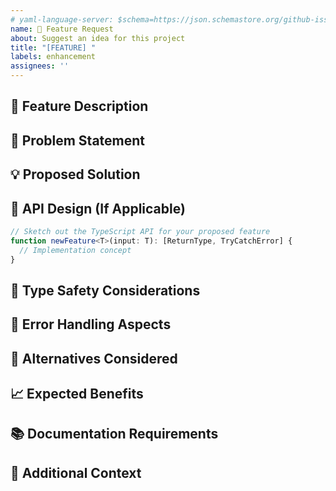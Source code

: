```yaml
---
# yaml-language-server: $schema=https://json.schemastore.org/github-issue-template.json
name: 🚀 Feature Request
about: Suggest an idea for this project
title: "[FEATURE] "
labels: enhancement
assignees: ''
---
```


## 🚀 Feature Description

<!-- A clear and concise description of the feature you're requesting -->

## 🎯 Problem Statement

<!-- Describe the problem this feature would solve -->

## 💡 Proposed Solution

<!-- Describe what you want to happen -->

## 📝 API Design (If Applicable)

```typescript
// Sketch out the TypeScript API for your proposed feature
function newFeature<T>(input: T): [ReturnType, TryCatchError] {
  // Implementation concept
}
```

## 🧩 Type Safety Considerations

<!-- Describe any type safety requirements for this feature -->

## 🔄 Error Handling Aspects

<!-- How should error cases be handled in this feature? -->

## 🔄 Alternatives Considered

<!-- Describe any alternative solutions or features you've considered -->

## 📈 Expected Benefits

<!-- Describe the benefits this feature would bring to the project -->

## 📚 Documentation Requirements

<!-- What documentation would be needed for this feature? -->

## 📝 Additional Context

<!-- Add any other context, mockups, or examples about the feature request here --> 